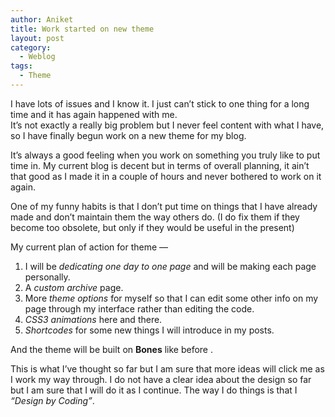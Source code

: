 ```yaml
---
author: Aniket
title: Work started on new theme
layout: post
category:
  - Weblog
tags:
  - Theme
---
```

I have lots of issues and I know it. I just can’t stick to one thing for a long time and it has again happened with me.  
It’s not exactly a really big problem but I never feel content with what I have, so I have finally begun work on a new theme for my blog.

It’s always a good feeling when you work on something you truly like to put time in. My current blog is decent but in terms of overall planning, it ain’t that good as I made it in a couple of hours and never bothered to work on it again.

One of my funny habits is that I don’t put time on things that I have already made and don’t maintain them the way others do. (I do fix them if they become too obsolete, but only if they would be useful in the present)

My current plan of action for theme —

1.  I will be *dedicating one day to one page* and will be making each page personally.
2.  A *custom archive* page.
3.  More *theme options* for myself so that I can edit some other info on my page through my interface rather than editing the code.
4.  *CSS3 animations* here and there.
5.  *Shortcodes* for some new things I will introduce in my posts.

And the theme will be built on **Bones** like before .

This is what I’ve thought so far but I am sure that more ideas will click me as I work my way through. I do not have a clear idea about the design so far but I am sure that I will do it as I continue. The way I do things is that I *“Design by Coding”*.